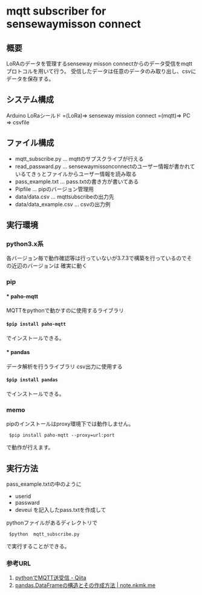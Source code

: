 # mqtt subscriber for sensewaymisson connect

## 概要

LoRAのデータを管理するsenseway misson connectからのデータ受信をmqttプロトコルを用いて行う。
受信したデータは任意のデータのみ取り出し、csvにデータを保存する。

## システム構成

Arduino LoRaシールド =(LoRa)=> senseway mission connect =(mqtt)=> PC　=> csvfile

## ファイル構成

* mqtt_subscribe.py     ... mqttのサブスクライブが行える
* read_passward.py      ... sensewaymissonconnectのユーザー情報が書かれているてきぅとファイルからユーザー情報を読み取る
* pass_example.txt      ... pass.txtの書き方が書いてある
* Pipfile               ... pipのバージョン管理用
* data/data.csv         ... mqttsubscribeの出力先
* data/data_example.csv ... csvの出力例

## 実行環境

### python3.x系

各バージョン毎で動作確認等は行っていないが3.7.3で構築を行っているのでその近辺のバージョンは
確実に動く

### pip

#### * paho-mqtt

MQTTをpythonで動かすのに使用するライブラリ

#### ``` $pip install paho-mqtt ```

でインストールできる。

#### * pandas

データ解析を行うライブラリ
csv出力に使用する

#### ``` $pip install pandas ```

でインストールできる。


### memo

pipのインストールはproxy環境下では動作しません。

``` $pip install paho-mqtt --proxy=url:port```

で動作が行えます。


## 実行方法

pass_example.txtの中のように
* userid
* passward
* deveui
を記入したpass.txtを作成して

pythonファイルがあるディレクトリで

``` $python  mqtt_subscribe.py```

で実行することができる。


### 参考URL
1. [pythonでMQTT送受信 - Qiita](https://qiita.com/hsgucci/items/6461d8555ea1245ef6c2)
2. [pandas.DataFrameの構造とその作成方法 | note.nkmk.me](https://note.nkmk.me/python-pandas-dataframe-values-columns-index/)